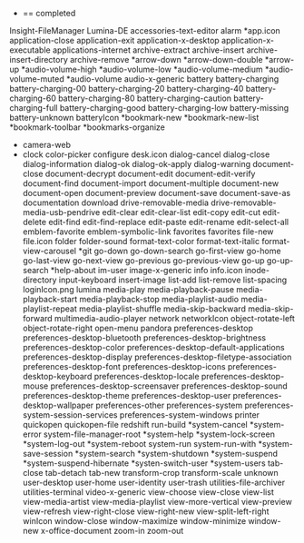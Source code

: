 * == completed

Insight-FileManager
Lumina-DE
accessories-text-editor
alarm
*app.icon
application-close
application-exit
application-x-desktop
application-x-executable
applications-internet
archive-extract
archive-insert
archive-insert-directory
archive-remove
*arrow-down
*arrow-down-double
*arrow-up
*audio-volume-high
*audio-volume-low
*audio-volume-medium
*audio-volume-muted
*audio-volume
audio-x-generic
battery
battery-charging
battery-charging-00
battery-charging-20
battery-charging-40
battery-charging-60
battery-charging-80
battery-charging-caution
battery-charging-full
battery-charging-good
battery-charging-low
battery-missing
battery-unknown
batteryIcon
*bookmark-new
*bookmark-new-list
*bookmark-toolbar
*bookmarks-organize
* camera-web
* clock
 color-picker
 configure
desk.icon
dialog-cancel
dialog-close
dialog-information
dialog-ok
dialog-ok-apply
dialog-warning
document-close
document-decrypt
document-edit
document-edit-verify
document-find
document-import
document-multiple
document-new
document-open
document-preview
document-save
document-save-as
documentation
download
drive-removable-media
drive-removable-media-usb-pendrive
edit-clear
edit-clear-list
edit-copy
edit-cut
edit-delete
edit-find
edit-find-replace
edit-paste
edit-rename
edit-select-all
emblem-favorite
emblem-symbolic-link
favorites
favorites
file-new
file.icon
folder
folder-sound
format-text-color
format-text-italic
format-view-carousel
*git
go-down
go-down-search
go-first-view
go-home
go-last-view
go-next-view
go-previous
go-previous-view
go-up
go-up-search
*help-about
im-user
image-x-generic
info
info.icon
inode-directory
input-keyboard
insert-image
list-add
list-remove
list-spacing
loginIcon.png
lumina
media-play
media-playback-pause
media-playback-start
media-playback-stop
media-playlist-audio
media-playlist-repeat
media-playlist-shuffle
media-skip-backward
media-skip-forward
multimedia-audio-player
network
networkIcon
object-rotate-left
object-rotate-right
open-menu
pandora
preferences-desktop
preferences-desktop-bluetooth
preferences-desktop-brightness
preferences-desktop-color
preferences-desktop-default-applications
preferences-desktop-display
preferences-desktop-filetype-association
preferences-desktop-font
preferences-desktop-icons
preferences-desktop-keyboard
preferences-desktop-locale
preferences-desktop-mouse
preferences-desktop-screensaver
preferences-desktop-sound
preferences-desktop-theme
preferences-desktop-user
preferences-desktop-wallpaper
preferences-other
preferences-system
preferences-system-session-services
preferences-system-windows
printer
quickopen
quickopen-file
redshift
run-build
*system-cancel
*system-error
system-file-manager-root
*system-help
*system-lock-screen
*system-log-out
*system-reboot
system-run
system-run-with
*system-save-session
*system-search
*system-shutdown
*system-suspend
*system-suspend-hibernate
*systen-switch-user
*system-users
tab-close
tab-detach
tab-new
transform-crop
transform-scale
unknown
user-desktop
user-home
user-identity
user-trash
utilities-file-archiver
utilities-terminal
video-x-generic
view-choose
view-close
view-list
view-media-artist
view-media-playlist
view-more-vertical
view-preview
view-refresh
view-right-close
view-right-new
view-split-left-right
winIcon
window-close
window-maximize
window-minimize
window-new
x-office-document
zoom-in
zoom-out